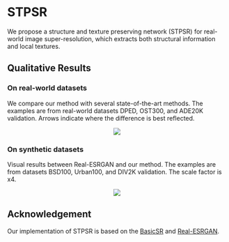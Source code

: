 # STPSR
We propose a structure and texture preserving network (STPSR) for real-world image super-resolution, which extracts both structural information and local textures.


    
## Qualitative Results
### On real-world datasets
We compare our method with several state-of-the-art methods. The examples are from real-world datasets DPED, OST300, and ADE20K validation. Arrows indicate where the difference is best reflected.
<p align="center">  
  <img src="https://github.com/bjzzhou/STPSR/blob/main/Figures/other_real.png">  
</p>

### On synthetic datasets
Visual results between Real-ESRGAN and our method. The examples are from datasets BSD100, Urban100, and DIV2K validation. The scale factor is x4.

<p align="center">  
  <img src="https://github.com/bjzzhou/STPSR/blob/main/Figures/other_synthetic.png">  
</p>

## Acknowledgement
Our implementation of STPSR is based on the [BasicSR](https://github.com/XPixelGroup/BasicSR) and [Real-ESRGAN](https://github.com/xinntao/Real-ESRGAN).
